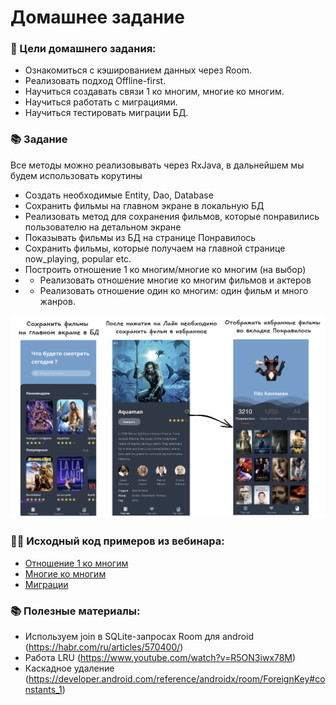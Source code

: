 # Домашнее задание

### 🎯 Цели домашнего задания:

- Ознакомиться с кэшированием данных через Room.
- Реализовать подход Offline-first.
- Научиться создавать связи 1 ко многим, многие ко многим.
- Научиться работать с миграциями.
- Научиться тестировать миграции БД.

### 📚 Задание

Все методы можно реализовывать через RxJava, в дальнейшем мы будем использовать корутины

- Создать необходимые Entity, Dao, Database
- Сохранить фильмы на главном экране в локальную БД
- Реализовать метод для сохранения фильмов, которые понравились пользователю на детальном экране
- Показывать фильмы из БД на странице Понравилось
- Сохранить фильмы, которые получаем на главной странице now_playing, popular etc.
- Построить отношение 1 ко многим/многие ко многим (на выбор)
- - Реализовать отношение многие ко многим фильмов и актеров
- - Реализовать отношение один ко многим: один фильм и много жанров.

![Описание домашнего задания](images/room_home_task_5.png)

### 👨‍💻 Исходный код примеров из вебинара:

- [Отношение 1 ко многим](https://github.com/AndroidStudentClub/Room-Relations/tree/feature/1-to-many)
- [Многие ко многим](https://github.com/AndroidStudentClub/Room-Relations/tree/feature/many-to-many)
- [Миграции](https://github.com/AndroidStudentClub/Room-Migration)

### 📚 Полезные материалы:
- Используем join в SQLite-запросах Room для android (https://habr.com/ru/articles/570400/)
- Работа LRU (https://www.youtube.com/watch?v=R5ON3iwx78M)
- Каскадное удаление (https://developer.android.com/reference/androidx/room/ForeignKey#constants_1)

